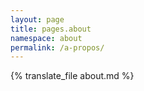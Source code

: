 ```yaml
---
layout: page
title: pages.about
namespace: about
permalink: /a-propos/
---
```


{% translate_file about.md %}
